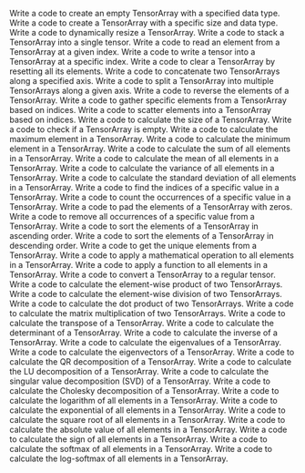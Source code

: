 Write a code to create an empty TensorArray with a specified data type.
Write a code to create a TensorArray with a specific size and data type.
Write a code to dynamically resize a TensorArray.
Write a code to stack a TensorArray into a single tensor.
Write a code to read an element from a TensorArray at a given index.
Write a code to write a tensor into a TensorArray at a specific index.
Write a code to clear a TensorArray by resetting all its elements.
Write a code to concatenate two TensorArrays along a specified axis.
Write a code to split a TensorArray into multiple TensorArrays along a given axis.
Write a code to reverse the elements of a TensorArray.
Write a code to gather specific elements from a TensorArray based on indices.
Write a code to scatter elements into a TensorArray based on indices.
Write a code to calculate the size of a TensorArray.
Write a code to check if a TensorArray is empty.
Write a code to calculate the maximum element in a TensorArray.
Write a code to calculate the minimum element in a TensorArray.
Write a code to calculate the sum of all elements in a TensorArray.
Write a code to calculate the mean of all elements in a TensorArray.
Write a code to calculate the variance of all elements in a TensorArray.
Write a code to calculate the standard deviation of all elements in a TensorArray.
Write a code to find the indices of a specific value in a TensorArray.
Write a code to count the occurrences of a specific value in a TensorArray.
Write a code to pad the elements of a TensorArray with zeros.
Write a code to remove all occurrences of a specific value from a TensorArray.
Write a code to sort the elements of a TensorArray in ascending order.
Write a code to sort the elements of a TensorArray in descending order.
Write a code to get the unique elements from a TensorArray.
Write a code to apply a mathematical operation to all elements in a TensorArray.
Write a code to apply a function to all elements in a TensorArray.
Write a code to convert a TensorArray to a regular tensor.
Write a code to calculate the element-wise product of two TensorArrays.
Write a code to calculate the element-wise division of two TensorArrays.
Write a code to calculate the dot product of two TensorArrays.
Write a code to calculate the matrix multiplication of two TensorArrays.
Write a code to calculate the transpose of a TensorArray.
Write a code to calculate the determinant of a TensorArray.
Write a code to calculate the inverse of a TensorArray.
Write a code to calculate the eigenvalues of a TensorArray.
Write a code to calculate the eigenvectors of a TensorArray.
Write a code to calculate the QR decomposition of a TensorArray.
Write a code to calculate the LU decomposition of a TensorArray.
Write a code to calculate the singular value decomposition (SVD) of a TensorArray.
Write a code to calculate the Cholesky decomposition of a TensorArray.
Write a code to calculate the logarithm of all elements in a TensorArray.
Write a code to calculate the exponential of all elements in a TensorArray.
Write a code to calculate the square root of all elements in a TensorArray.
Write a code to calculate the absolute value of all elements in a TensorArray.
Write a code to calculate the sign of all elements in a TensorArray.
Write a code to calculate the softmax of all elements in a TensorArray.
Write a code to calculate the log-softmax of all elements in a TensorArray.
